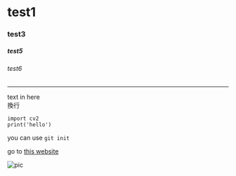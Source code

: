 # test1

### test3
##### test5
###### test6
---
text in here<br/>
換行<br/>
```
import cv2
print('hello')
```
you can use `` git init ``<br/>

go to [this website](https://github.com/MoonNightYeh/test/new/master?readme=1)

![pic](https://upload.wikimedia.org/wikipedia/zh/thumb/8/80/Web_of_Spider-Man.jpg/250px-Web_of_Spider-Man.jpg)
